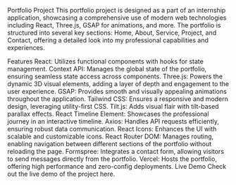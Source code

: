 Portfolio Project
This portfolio project is designed as a part of an internship application, showcasing a comprehensive use of modern web technologies including React, Three.js, GSAP for animations, and more. The portfolio is structured into several key sections: Home, About, Service, Project, and Contact, offering a detailed look into my professional capabilities and experiences.

Features
React: Utilizes functional components with hooks for state management.
Context API: Manages the global state of the portfolio, ensuring seamless state access across components.
Three.js: Powers the dynamic 3D visual elements, adding a layer of depth and engagement to the user experience.
GSAP: Provides smooth and visually appealing animations throughout the application.
Tailwind CSS: Ensures a responsive and modern design, leveraging utility-first CSS.
Tilt.js: Adds visual flair with tilt-based parallax effects.
React Timeline Element: Showcases the professional journey in an interactive timeline.
Axios: Handles API requests efficiently, ensuring robust data communication.
React Icons: Enhances the UI with scalable and customizable icons.
React Router DOM: Manages routing, enabling navigation between different sections of the portfolio without reloading the page.
Formspree: Integrates a contact form, allowing visitors to send messages directly from the portfolio.
Vercel: Hosts the portfolio, offering high performance and zero-config deployments.
Live Demo
Check out the live demo of the project here.
